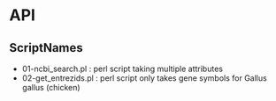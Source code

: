 # API

## ScriptNames
-	01-ncbi_search.pl : perl script taking multiple attributes
-	02-get_entrezids.pl : perl script only takes gene symbols for Gallus gallus (chicken)


